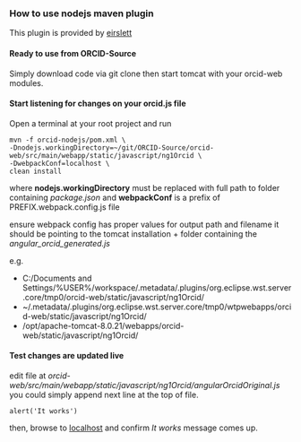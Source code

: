 ### How to use nodejs maven plugin

This plugin is provided by [eirslett](https://github.com/eirslett/frontend-maven-plugin)

#### Ready to use from ORCID-Source

Simply download code via git clone then start tomcat with your orcid-web modules.

#### Start listening for changes on your orcid.js file

Open a terminal at your root project and run

    mvn -f orcid-nodejs/pom.xml \
    -Dnodejs.workingDirectory=~/git/ORCID-Source/orcid-web/src/main/webapp/static/javascript/ng1Orcid \
    -DwebpackConf=localhost \
    clean install

where **nodejs.workingDirectory** must be replaced with full path to folder containing _package.json_ and **webpackConf** is a prefix of PREFIX.webpack.config.js file

ensure webpack config has proper values for output path and filename it should be pointing to the tomcat installation + folder containing the _angular_orcid_generated.js_

e.g.

* C:/Documents and Settings/%USER%/workspace/.metadata/.plugins/org.eclipse.wst.server.core/tmp0/orcid-web/static/javascript/ng1Orcid/
* ~/.metadata/.plugins/org.eclipse.wst.server.core/tmp0/wtpwebapps/orcid-web/static/javascript/ng1Orcid/
* /opt/apache-tomcat-8.0.21/webapps/orcid-web/static/javascript/ng1Orcid/

#### Test changes are updated live

edit file at _orcid-web/src/main/webapp/static/javascript/ng1Orcid/angularOrcidOriginal.js_
you could simply append next line at the top of file.

    alert('It works')
    
then, browse to [localhost](https://localhost:8443/orcid-web/) and confirm _It works_ message comes up.

